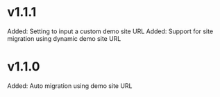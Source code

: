 
v1.1.1
======
Added: Setting to input a custom demo site URL
Added: Support for site migration using dynamic demo site URL

v1.1.0
======
Added: Auto migration using demo site URL